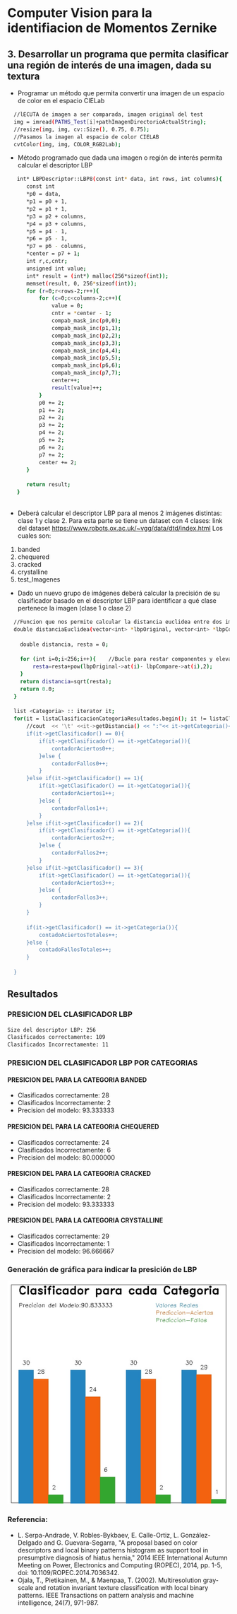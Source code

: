 # Computer Vision para la identifiacion de Momentos Zernike

## 3. Desarrollar un programa que permita clasificar una región de interés de una imagen, dada su textura

- Programar un método que permita convertir una imagen de un espacio de color en el espacio CIELab

```sh
  //lECUTA de imagen a ser comparada, imagen original del test
  img = imread(PATHS_Test[i]+pathImagenDirectorioActualString);
  //resize(img, img, cv::Size(), 0.75, 0.75);
  //Pasamos la imagen al espacio de color CIELAB
  cvtColor(img, img, COLOR_RGB2Lab);
```
- Método programado que dada una imagen o región de interés permita calcular el descriptor LBP

```sh
   int* LBPDescriptor::LBP8(const int* data, int rows, int columns){
      const int
      *p0 = data,
      *p1 = p0 + 1,
      *p2 = p1 + 1,
      *p3 = p2 + columns,
      *p4 = p3 + columns,
      *p5 = p4 - 1,
      *p6 = p5 - 1,
      *p7 = p6 - columns,
      *center = p7 + 1;
      int r,c,cntr;
      unsigned int value;
      int* result = (int*) malloc(256*sizeof(int));
      memset(result, 0, 256*sizeof(int));
      for (r=0;r<rows-2;r++){
          for (c=0;c<columns-2;c++){
              value = 0;
              cntr = *center - 1;
              compab_mask_inc(p0,0);
              compab_mask_inc(p1,1);
              compab_mask_inc(p2,2);
              compab_mask_inc(p3,3);
              compab_mask_inc(p4,4);
              compab_mask_inc(p5,5);
              compab_mask_inc(p6,6);
              compab_mask_inc(p7,7);
              center++;
              result[value]++;
          }
          p0 += 2;
          p1 += 2;
          p2 += 2;
          p3 += 2;
          p4 += 2;
          p5 += 2;
          p6 += 2;
          p7 += 2;
          center += 2;
      }

      return result;
   }
   
```
- Deberá calcular el descriptor LBP para al menos 2 imágenes distintas: clase 1 y clase 2.
Para esta parte se tiene un dataset con 4 clases: link del dataset https://www.robots.ox.ac.uk/~vgg/data/dtd/index.html
Los cuales son: 
1. banded
2. chequered
3.  cracked
4. crystalline
5. test_Imagenes

- Dado un nuevo grupo de imágenes deberá calcular la precisión de su clasificador basado en el descriptor LBP para identificar a qué clase pertenece la imagen (clase 1 o clase 2)

```sh
  //Funcion que nos permite calcular la distancia euclidea entre dos imagenes
  double distanciaEuclidea(vector<int> *lbpOriginal, vector<int> *lbpCompare){

    double distancia, resta = 0;

    for (int i=0;i<256;i++){    //Bucle para restar componentes y elevarlas a 2
        resta=resta+pow(lbpOriginal->at(i)- lbpCompare->at(i),2);
    }
    return distancia=sqrt(resta);
    return 0.0;
  }
  
  list <Categoria> :: iterator it;
  for(it = listaClasificacionCategoriaResultados.begin(); it != listaClasificacionCategoriaResultados.end(); ++it){
      //cout  << '\t' <<it->getDistancia() << ":"<< it->getCategoria()<< " : "<<it->getIdentificador()<< " : "<<it->getClasificador()<<'\t';   
      if(it->getClasificador() == 0){
          if(it->getClasificador() == it->getCategoria()){
              contadorAciertos0++;
          }else {
              contadorFallos0++;
          }
      }else if(it->getClasificador() == 1){
          if(it->getClasificador() == it->getCategoria()){
              contadorAciertos1++;
          }else {
              contadorFallos1++;
          }
      }else if(it->getClasificador() == 2){
          if(it->getClasificador() == it->getCategoria()){
              contadorAciertos2++;
          }else {
              contadorFallos2++;
          }
      }else if(it->getClasificador() == 3){
          if(it->getClasificador() == it->getCategoria()){
              contadorAciertos3++;
          }else {
              contadorFallos3++;
          }
      }

      if(it->getClasificador() == it->getCategoria()){
          contadoAciertosTotales++;
      }else {
          contadoFallosTotales++;
      }

  }
```

## Resultados
### PRESICION DEL CLASIFICADOR LBP
```sh
Size del descriptor LBP: 256
Clasificados correctamente: 109
Clasificados Incorrectamente: 11
```
### PRESICION DEL CLASIFICADOR LBP POR CATEGORIAS
#### PRESICION DEL PARA LA CATEGORIA BANDED
- Clasificados correctamente: 28
- Clasificados Incorrectamente: 2
- Precision del modelo: 93.333333
#### PRESICION DEL PARA LA CATEGORIA CHEQUERED
- Clasificados correctamente: 24 
- Clasificados Incorrectamente: 6
- Precision del modelo: 80.000000
#### PRESICION DEL PARA LA CATEGORIA CRACKED
- Clasificados correctamente: 28
- Clasificados Incorrectamente: 2
- Precision del modelo: 93.333333
#### PRESICION DEL PARA LA CATEGORIA CRYSTALLINE 
- Clasificados correctamente: 29
- Clasificados Incorrectamente: 1
- Precision del modelo: 96.666667
### Generación de gráfica para indicar la presición de LBP 
![](Resultados-Clasificacion-LBP.jpg)


### Referencia: 
- L. Serpa-Andrade, V. Robles-Bykbaev, E. Calle-Ortiz, L. González-Delgado and G. Guevara-Segarra, "A proposal based on color descriptors and local binary patterns histogram as support tool in presumptive diagnosis of hiatus hernia," 2014 IEEE International Autumn Meeting on Power, Electronics and Computing (ROPEC), 2014, pp. 1-5, doi: 10.1109/ROPEC.2014.7036342.
- Ojala, T., Pietikainen, M., & Maenpaa, T. (2002). Multiresolution gray-scale and rotation invariant texture classification with local binary patterns. IEEE Transactions on pattern analysis and machine intelligence, 24(7), 971-987.
